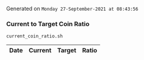 Generated on `Monday 27-September-2021 at 08:43:56`

### Current to Target Coin Ratio
`current_coin_ratio.sh`

Date|Current|Target|Ratio
---|---|---|---
